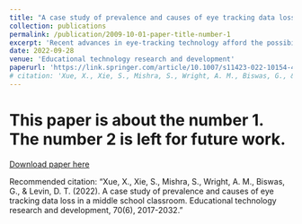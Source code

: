 ```yaml
---
title: "A case study of prevalence and causes of eye tracking data loss in a middle school classroom"
collection: publications
permalink: /publication/2009-10-01-paper-title-number-1
excerpt: 'Recent advances in eye-tracking technology afford the possibility to collect rich data on attentional focus in a wide variety of settings outside the lab. However, apart from anecdotal reports, it is not clear how to maximize the validity of these data and prevent data loss from tracking failures. Particularly helpful in developing these techniques would be to describe the prevalence and causes of tracking failures in authentic environments. To meet this goal, we analyzed video records aligned with eye-tracking data collected from screen-mounted eye trackers employed in a middle-school classroom. Our sample includes records from 35 students recorded during multiple eye-tracking sessions. We compared student head position, body posture, attentiveness, and social interactions for time periods associated with successful and unsuccessful eye tracking. Overall, we observed substantial data loss and found that student inattentiveness, movements toward the eye tracker, and head rotations were the most prevalent factors inducing data loss. In addition, we observed a substantial relationship between data loss and apparent low involvement in the learning task. These data suggest that eye-tracking data loss is an important problem and that it can present a threat to validity because it can bias datasets to overrepresent high involvement behaviors. Based on these findings, we present several recommendations for increasing the proportion of usable data and to counter possible biases that data loss may introduce.'
date: 2022-09-28
venue: 'Educational technology research and development'
paperurl: 'https://link.springer.com/article/10.1007/s11423-022-10154-4'
# citation: 'Xue, X., Xie, S., Mishra, S., Wright, A. M., Biswas, G., & Levin, D. T. (2022). A case study of prevalence and causes of eye tracking data loss in a middle school classroom. Educational technology research and development, 70(6), 2017-2032.'
---
```

# This paper is about the number 1. The number 2 is left for future work.

[Download paper here](https://link.springer.com/article/10.1007/s11423-022-10154-4)

Recommended citation: “Xue, X., Xie, S., Mishra, S., Wright, A. M., Biswas, G., & Levin, D. T. (2022). A case study of prevalence and causes of eye tracking data loss in a middle school classroom. Educational technology research and development, 70(6), 2017-2032.”
